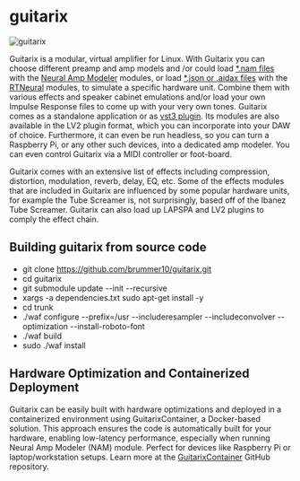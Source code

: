 # guitarix

![guitarix](https://a.fsdn.com/con/app/proj/guitarix/screenshots/Guitarix_Dark.png/max/max/1)

Guitarix is a modular, virtual amplifier for Linux.
With Guitarix you can choose different preamp and amp models
and /or could load [*.nam files](https://tonehunt.org/all) with the [Neural Amp Modeler](https://github.com/sdatkinson/NeuralAmpModelerCore) modules,
or load [*.json or .aidax files](https://cloud.aida-x.cc/all) with the [RTNeural](https://github.com/jatinchowdhury18/RTNeural) modules, 
to simulate a specific hardware unit.
Combine them with various effects and speaker cabinet emulations
and/or load your own Impulse Response files
to come up with your very own tones.
Guitarix comes as a standalone application or as [vst3 plugin](https://github.com/brummer10/guitarix.vst).
Its modules are also available in the LV2 plugin format, 
which you can incorporate into your DAW of choice. 
Furthermore, it can even be run headless, so you can turn a Raspberry Pi, 
or any other such devices, into a dedicated amp modeler. 
You can even control Guitarix via a MIDI controller or foot-board.

Guitarix comes with an extensive list of effects 
including compression, distortion, modulation, reverb, delay, EQ, etc. 
Some of the effects modules that are included in Guitarix 
are influenced by some popular hardware units, 
for example the Tube Screamer is, not surprisingly, based off of the Ibanez Tube Screamer.
Guitarix can also load up LAPSPA and LV2 plugins to comply the effect chain. 


## Building guitarix from source code

- git clone https://github.com/brummer10/guitarix.git
- cd guitarix
- git submodule update --init --recursive
- xargs -a dependencies.txt sudo apt-get install -y
- cd trunk
- ./waf configure --prefix=/usr  --includeresampler --includeconvolver --optimization --install-roboto-font 
- ./waf build
- sudo ./waf install

## Hardware Optimization and Containerized Deployment

Guitarix can be easily built with hardware optimizations and deployed in a containerized environment using GuitarixContainer, a Docker-based solution. This approach ensures the code is automatically built for your hardware, enabling low-latency performance, especially when running Neural Amp Modeler (NAM) module. Perfect for devices like Raspberry Pi or laptop/workstation setups. Learn more at the [GuitarixContainer](https://github.com/fjammes/GuitarixContainer) GitHub repository.
